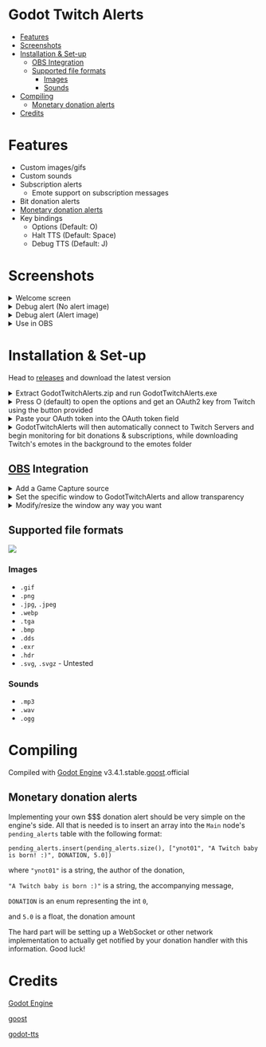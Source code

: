 # Godot Twitch Alerts
- [Features](#features)
- [Screenshots](#screenshots)
- [Installation & Set-up](#installation--set-up)
  - [OBS Integration](#obs-integration)
  - [Supported file formats](#supported-file-formats)
    - [Images](#images)
    - [Sounds](#sounds)
- [Compiling](#compiling)
  - [Monetary donation alerts](#monetary-donation-alerts)
- [Credits](#credits)

# Features

- Custom images/gifs
- Custom sounds
- Subscription alerts
  - Emote support on subscription messages
- Bit donation alerts
- [Monetary donation alerts](#monetary-donation-alerts)
- Key bindings
  - Options (Default: O)
  - Halt TTS (Default: Space)
  - Debug TTS (Default: J)

# Screenshots

<details>
<summary>Welcome screen</summary>

![](https://i.imgur.com/MJXc9Pb.png)
  
</details>

<details>
<summary>Debug alert (No alert image)</summary>

![](https://i.imgur.com/lRxDoSj.png)
  
</details>

<details>
<summary>Debug alert (Alert image)</summary>

![](https://i.imgur.com/EnJRq36.png)
  
</details>

<details>
<summary>Use in OBS</summary>

![](https://i.imgur.com/dpql0ab.png)
  
</details>

# Installation & Set-up
Head to [releases](https://github.com/ynot01/GodotTwitchAlerts/releases/) and download the latest version

<details>
<summary>Extract GodotTwitchAlerts.zip and run GodotTwitchAlerts.exe</summary>

![](https://i.imgur.com/LQ5iOmn.png)
  
</details>

<details>
<summary>Press O (default) to open the options and get an OAuth2 key from Twitch using the button provided</summary>

![](https://i.imgur.com/PtHkIvK.png)
  
</details>

<details>
<summary>Paste your OAuth token into the OAuth token field</summary>

![](https://i.imgur.com/MaVucGq.png)
  
</details>

<details>
<summary>GodotTwitchAlerts will then automatically connect to Twitch Servers and begin monitoring for bit donations & subscriptions, while downloading Twitch's emotes in the background to the emotes folder</summary>

![](https://i.imgur.com/NdV9O4y.png)
  
</details>

## [OBS](https://github.com/obsproject/obs-studio) Integration

<details>
<summary>Add a Game Capture source</summary>

![](https://i.imgur.com/qwSPNKO.png)
  
</details>

<details>
<summary>Set the specific window to GodotTwitchAlerts and allow transparency</summary>

![](https://i.imgur.com/7sSX2V3.png)
  
</details>

<details>
<summary>Modify/resize the window any way you want</summary>

![](https://i.imgur.com/dpql0ab.png)
  
</details>

## Supported file formats

![](https://i.imgur.com/yzg6c2h.png)

### Images
- `.gif`
- `.png`
- `.jpg`, `.jpeg`
- `.webp`
- `.tga`
- `.bmp`
- `.dds`
- `.exr`
- `.hdr`
- `.svg`, `.svgz` - Untested

### Sounds
- `.mp3`
- `.wav`
- `.ogg`

# Compiling

Compiled with [Godot Engine](https://github.com/godotengine/godot) v3.4.1.stable.[goost](https://github.com/goostengine/goost).official

## Monetary donation alerts

Implementing your own $$$ donation alert should be very simple on the engine's side. All that is needed is to insert an array into the `Main` node's `pending_alerts` table with the following format:

`pending_alerts.insert(pending_alerts.size(), ["ynot01", "A Twitch baby is born! :)", DONATION, 5.0])`

where `"ynot01"` is a string, the author of the donation,

`"A Twitch baby is born :)"` is a string, the accompanying message,

`DONATION` is an enum representing the int `0`,

and `5.0` is a float, the donation amount

The hard part will be setting up a WebSocket or other network implementation to actually get notified by your donation handler with this information. Good luck!

# Credits
[Godot Engine](https://github.com/godotengine/godot/)

[goost](https://github.com/goostengine/goost)

[godot-tts](https://github.com/lightsoutgames/godot-tts)
